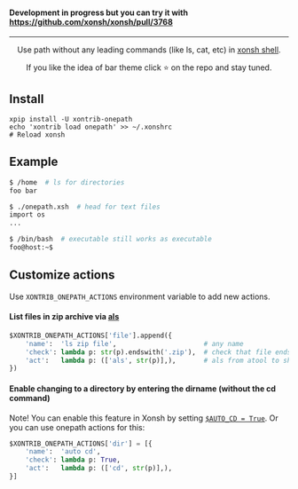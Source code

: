 #### Development in progress but you can try it with https://github.com/xonsh/xonsh/pull/3768

---------

<p align="center">  
Use path without any leading commands (like ls, cat, etc) in <a href="https://xon.sh">xonsh shell</a>.
</p>

<p align="center">  
If you like the idea of bar theme click ⭐ on the repo and stay tuned.
</p>

## Install
```
xpip install -U xontrib-onepath
echo 'xontrib load onepath' >> ~/.xonshrc
# Reload xonsh
```

## Example
```bash
$ /home  # ls for directories
foo bar

$ ./onepath.xsh  # head for text files
import os
...

$ /bin/bash  # executable still works as executable
foo@host:~$
```

## Customize actions
Use `XONTRIB_ONEPATH_ACTIONS` environment variable to add new actions.

#### List files in zip archive via [als](https://www.nongnu.org/atool/)
```python
$XONTRIB_ONEPATH_ACTIONS['file'].append({
    'name':  'ls zip file',                      # any name
    'check': lambda p: str(p).endswith('.zip'),  # check that file ends to .zip
    'act':   lambda p: (['als', str(p)],),       # als from atool to show list of zipped files
})
```

#### Enable changing to a directory by entering the dirname (without the cd command)
Note! You can enable this feature in Xonsh by setting [`$AUTO_CD = True`](https://xonsh.github.io/envvars.html#auto-cd). Or you can use onepath actions for this:
```python
$XONTRIB_ONEPATH_ACTIONS['dir'] = [{
    'name':  'auto cd',
    'check': lambda p: True,
    'act':   lambda p: (['cd', str(p)],),
}]
```
